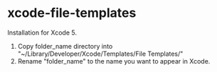 xcode-file-templates
====================

Installation for Xcode 5.

1. Copy folder_name directory into "~/Library/Developer/Xcode/Templates/File Templates/"
2. Rename "folder_name" to the name you want to appear in Xcode. 
